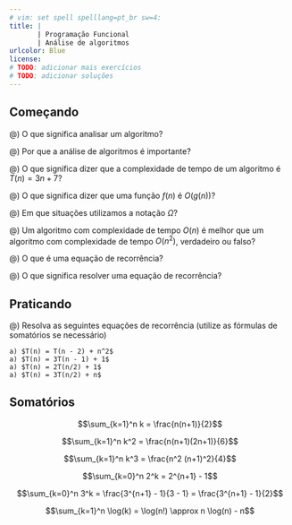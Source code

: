 ```yaml
---
# vim: set spell spelllang=pt_br sw=4:
title: |
       | Programação Funcional
       | Análise de algoritmos
urlcolor: Blue
license:
# TODO: adicionar mais exercícios
# TODO: adicionar soluções
---
```


## Começando

@) O que significa analisar um algoritmo?

@) Por que a análise de algoritmos é importante?

@) O que significa dizer que a complexidade de tempo de um algoritmo é $T(n) = 3n + 7$?

@) O que significa dizer que uma função $f(n)$ é $O(g(n))$?

@) Em que situações utilizamos a notação $\Omega$?

@) Um algoritmo com complexidade de tempo $O(n)$ é melhor que um algoritmo com complexidade de tempo $O(n^2)$, verdadeiro ou falso?

@) O que é uma equação de recorrência?

@) O que significa resolver uma equação de recorrência?


## Praticando

@) Resolva as seguintes equações de recorrência (utilize as fórmulas de somatórios se necessário)

    a) $T(n) = T(n - 2) + n^2$
    a) $T(n) = 3T(n - 1) + 1$
    a) $T(n) = 2T(n/2) + 1$
    a) $T(n) = 3T(n/2) + n$

## Somatórios

$$\sum_{k=1}^n k = \frac{n(n+1)}{2}$$

$$\sum_{k=1}^n k^2 = \frac{n(n+1)(2n+1)}{6}$$

$$\sum_{k=1}^n k^3 = \frac{n^2 (n+1)^2}{4}$$

$$\sum_{k=0}^n 2^k = 2^{n+1} - 1$$

$$\sum_{k=0}^n 3^k = \frac{3^{n+1} - 1}{3 - 1} = \frac{3^{n+1} - 1}{2}$$

$$\sum_{k=1}^n \log(k) = \log(n!) \approx n \log(n) - n$$
